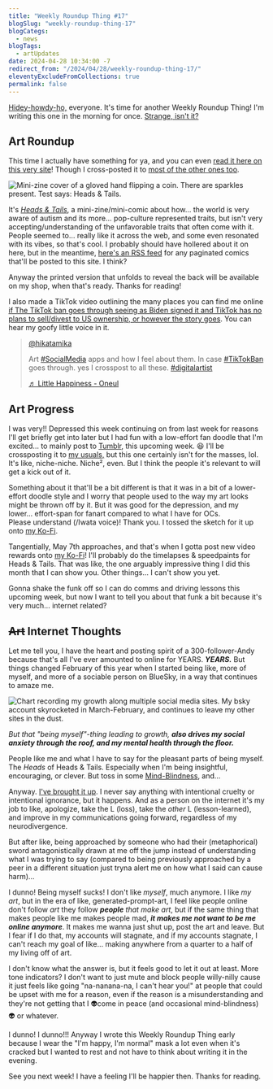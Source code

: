 ```yaml
---
title: "Weekly Roundup Thing #17"
blogSlug: "weekly-roundup-thing-17"
blogCategs:
  - news
blogTags:
  - artUpdates
date: 2024-04-28 10:34:00 -7
redirect_from: "/2024/04/28/weekly-roundup-thing-17/"
eleventyExcludeFromCollections: true
permalink: false
---
```

[Hidey-howdy-ho,](https://ccsakura.fandom.com/wiki/Cerberus) everyone. It's time for another Weekly Roundup Thing! I'm writing this one in the morning for once. [Strange, isn't it?](https://en.wikipedia.org/wiki/Sonic_the_Hedgehog_\(OVA\))

## Art Roundup

This time I actually have something for ya, and you can even [read it here on this very site](https://hikatamika.com/comic/heads-tails-cover/)! Though I cross-posted it to [most of the other ones too](https://hikatamika.com/links/).

![Mini-zine cover of a gloved hand flipping a coin. There are sparkles present. Test says: Heads & Tails.](D:\Users\hikad\Pictures\Art%20Posts\Gallery\2024\HT%20Zine\150\20240419_HTZineWeb-protected-intensity-LOW-V2.png)

It's _[Heads & Tails](https://hikatamika.com/comic/heads-tails-cover/)_, a mini-zine/mini-comic about how… the world is very aware of autism and its more… pop-culture represented traits, but isn't very accepting/understanding of the unfavorable traits that often come with it. People seemed to… really like it across the web, and some even resonated with its vibes, so that's cool. I probably should have hollered about it on here, but in the meantime, [here's an RSS feed](https://hikatamika.com/comic/feed/) for any paginated comics that'll be posted to this site. I think?

Anyway the printed version that unfolds to reveal the back will be available on my shop, when that's ready. Thanks for reading!

I also made a TikTok video outlining the many places you can find me online [if The TikTok ban goes through seeing as Biden signed it and TikTok has no plans to sell/divest to US ownership, or however the story goes](https://www.npr.org/2024/04/24/1246663779/biden-ban-tiktok-us). You can hear my goofy little voice in it.

> [@hikatamika](https://www.tiktok.com/@hikatamika?refer=embed "@hikatamika")
> 
> Art [#SocialMedia](https://www.tiktok.com/tag/socialmedia?refer=embed "socialmedia") apps and how I feel about them. In case [#TikTokBan](https://www.tiktok.com/tag/tiktokban?refer=embed "tiktokban") goes through. yes I crosspost to all these. [#digitalartist](https://www.tiktok.com/tag/digitalartist?refer=embed "digitalartist")
> 
> [♬ Little Happiness - Oneul](https://www.tiktok.com/music/Little-Happiness-7190209106278369281?refer=embed "♬ Little Happiness - Oneul")

## Art Progress

I was very!! Depressed this week continuing on from last week for reasons I'll get briefly get into later but I had fun with a low-effort fan doodle that I'm excited… to mainly post to [Tumblr](https://hikatamika.tumblr.com/), this upcoming week. 😆 I'll be crossposting it to [my usuals,](https://hikatamika.com/links/) but this one certainly isn't for the masses, lol. It's like, niche-niche. Niche², even. But I think the people it's relevant to will get a kick out of it.

Something about it that'll be a bit different is that it was in a bit of a lower-effort doodle style and I worry that people used to the way my art looks might be thrown off by it. But it was good for the depression, and my lower… effort-span for fanart compared to what I have for OCs.  
Please understand (/Iwata voice)! Thank you. I tossed the sketch for it up onto [my Ko-Fi](https://ko-fi.com/i/IK3K4XE5AZ).

Tangentially, May 7th approaches, and that's when I gotta post new video rewards onto [my Ko-Fi](https://ko-fi.com/hikatamika/tiers)! I'll probably do the timelapses & speedpaints for Heads & Tails. That was like, the one arguably impressive thing I did this month that I can show you. Other things… I can't show you yet.

Gonna shake the funk off so I can do comms and driving lessons this upcoming week, but now I want to tell you about that funk a bit because it's very much… internet related?

## ~~Art~~ Internet Thoughts

Let me tell you, I have the heart and posting spirit of a 300-follower-Andy because that's all I've ever amounted to online for YEARS. _**YEARS.**_ But things changed February of this year when I started being like, more of myself, and more of a sociable person on BlueSky, in a way that continues to amaze me.

![Chart recording my growth along multiple social media sites. My bsky account skyrocketed in March-February, and continues to leave my other sites in the dust.](20240428-01.webp)

_But that "being myself"-thing leading to growth, **also drives my social anxiety through the roof, and my mental health through the floor.**_

People like me and what I have to say for the pleasant parts of being myself. The _Heads_ of Heads & Tails. Especially when I'm being insightful, encouraging, or clever. But toss in some [Mind-Blindness](https://en.wikipedia.org/wiki/Theory_of_mind), and…

Anyway. [I've brought it up](https://bsky.app/profile/hikatamika.com/post/3kqz4sfypq32s). I never say anything with intentional cruelty or intentional ignorance, but it happens. And as a person on the internet it's my job to like, apologize, take the L (loss), take the _other_ L (lesson-learned), and improve in my communications going forward, regardless of my neurodivergence.

But after like, being approached by someone who had their (metaphorical) sword antagonistically drawn at me off the jump instead of understanding what I was trying to say (compared to being previously approached by a peer in a different situation just tryna alert me on how what I said can cause harm)…

I dunno! Being myself sucks! I don't like _myself_, much anymore. I like _my art_, but in the era of like, generated-prompt-art, I feel like people online don't follow _art_ they follow _**people** that make art_, but if the same thing that makes people like me makes people mad, _**it makes me not want to be me online anymore**_. It makes me wanna just shut up, post the art and leave. But I fear if I do that, my accounts will stagnate, and if my accounts stagnate, I can't reach my goal of like… making anywhere from a quarter to a half of my living off of art.

I don't know what the answer is, but it feels good to let it out at least. More tone indicators? I don't want to just mute and block people willy-nilly cause it just feels like going "na-nanana-na, I can't hear you!" at people that could be upset with me for a reason, even if the reason is a misunderstanding and they're not getting that I 👽come in peace (and occasional mind-blindness)👽 or whatever.

I dunno! I dunno!!! Anyway I wrote this Weekly Roundup Thing early because I wear the "I'm happy, I'm normal" mask a lot even when it's cracked but I wanted to rest and not have to think about writing it in the evening.

See you next week! I have a feeling I'll be happier then. Thanks for reading.